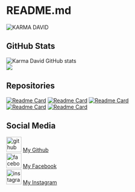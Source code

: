 # README.md
![ KARMA DAVID](https://github.com/Karma-kh3n/Faceboom/blob/96ae6cf5d8b6862d74e540f5eae2b234f9ba3a1b/karma.gif)
## GitHub Stats  
![Karma David GitHub stats](https://github-readme-stats.vercel.app/api?username=Karma-kh3n&show_icons=true&theme=chartreuse-dark)  
<a href="https://github.com/karma-kh3n">
  <img align="center" src="https://github-readme-stats.anuraghazra1.vercel.app/api/top-langs/?username=karma-kh3n&layout=compact&theme=radical" />
</a>

## Repositories  
[![Readme Card](https://github-readme-stats.vercel.app/api/pin/?username=Karma-kh3n&repo=zoom&theme=chartreuse-dark)](https://github.com/Karma-kh3n/zoom)
[![Readme Card](https://github-readme-stats.vercel.app/api/pin/?username=Karma-kh3n&repo=Debby&theme=chartreuse-dark)](https://github.com/Karma-kh3n/Debby)
[![Readme Card](https://github-readme-stats.vercel.app/api/pin/?username=Karma-kh3n&repo=venom&theme=chartreuse-dark)](https://github.com/Karma_Kh3n/venom)  
[![Readme Card](https://github-readme-stats.vercel.app/api/pin/?username=Karma-kh3n&repo=Faceboom&theme=chartreuse-dark)](https://github.com/Karma-kh3n/Faceboom)
[![Readme Card](https://github-readme-stats.vercel.app/api/pin/?username=Karma-kh3n&repo=hack&theme=chartreuse-dark)](https://github.com/Karma-kh3n/hack)
## Social Media  
[<img src='https://cdn.jsdelivr.net/npm/simple-icons@3.0.1/icons/github.svg' alt='github' height='40'>](https://github.com/Karma-kh3n) <a href="https://github.com/Karma-kh3n">My Github</a>  
[<img src='https://cdn.jsdelivr.net/npm/simple-icons@3.0.1/icons/facebook.svg' alt='facebook' height='40'>](https://www.facebook.com/Karma.428) <a href="https://www.facebook.com/karma.428">My Facebook</a>  
[<img src='https://cdn.jsdelivr.net/npm/simple-icons@3.0.1/icons/instagram.svg' alt='instagram' height='40'>](https://www.instagram.com/Karma_david5/) <a href="https://www.instagram.com/Karma_david5">My Instagram</a>  






